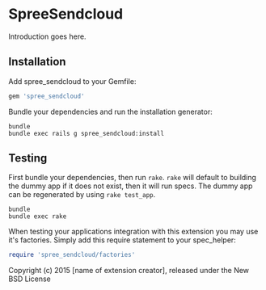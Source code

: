 SpreeSendcloud
==============

Introduction goes here.

Installation
------------

Add spree_sendcloud to your Gemfile:

```ruby
gem 'spree_sendcloud'
```

Bundle your dependencies and run the installation generator:

```shell
bundle
bundle exec rails g spree_sendcloud:install
```

Testing
-------

First bundle your dependencies, then run `rake`. `rake` will default to building the dummy app if it does not exist, then it will run specs. The dummy app can be regenerated by using `rake test_app`.

```shell
bundle
bundle exec rake
```

When testing your applications integration with this extension you may use it's factories.
Simply add this require statement to your spec_helper:

```ruby
require 'spree_sendcloud/factories'
```

Copyright (c) 2015 [name of extension creator], released under the New BSD License
